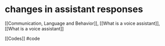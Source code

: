 # changes in assistant responses

[[Communication, Language and Behavior]], [[What is a voice assistant]], [[What is a voice assistant]]

[[Codes]] #code
